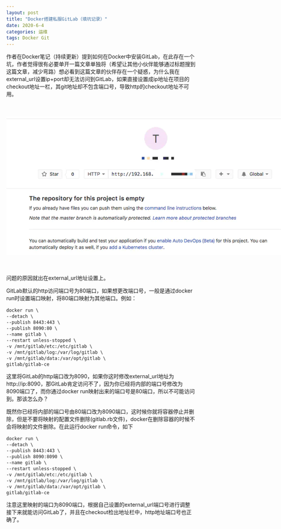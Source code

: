 ```yaml
---
layout: post
title: "Docker搭建私服GitLab（填坑记录）"
date: 2020-6-4
categories: 运维
tags: Docker Git
--- 
```



作者在Docker笔记（持续更新）提到如何在Docker中安装GitLab，在此存在一个坑，作者觉得很有必要单开一篇文章单独将（希望让其他小伙伴能够通过标题搜到这篇文章，减少弯路）想必看到这篇文章的伙伴存在一个疑惑，为什么我在external_url设置ip+port却无法访问到GitLab，如果直接设置成ip地址在项目的checkout地址一栏，其git地址却不包含端口号，导致http的checkout地址不可用。

<div style="width:780px;height:370px;margin:50px auto">
    <img alt="docker-gitlab.webp" src="/images/docker-gitlab.webp" width="780" height="370"/>
</div>

问题的原因就出在external_url地址设置上。

GitLab默认的http访问端口号为80端口，如果想更改端口号，一般是通过docker run时设置端口映射，将80端口映射为其他端口。例如：
```
docker run \
--detach \
--publish 8443:443 \
--publish 8090:80 \
--name gitlab \
--restart unless-stopped \
-v /mnt/gitlab/etc:/etc/gitlab \
-v /mnt/gitlab/log:/var/log/gitlab \
-v /mnt/gitlab/data:/var/opt/gitlab \
gitlab/gitlab-ce
```
这里将GitLab的http端口改为8090，如果你这时修改external_url地址为http://ip:8090，那GitLab肯定访问不了，因为你已经将内部的端口号修改为8090端口了，而你通过docker run映射出来的端口号是80端口，所以不可能访问到。那该怎么办？

既然你已经将内部的端口号由80端口改为8090端口，这时候你就将容器停止并删除，但是不要将映射的配置文件删除(gitlab.rb文件)，docker在删除容器的时候不会将映射的文件删除。在此运行docker run命令，如下

```
docker run \
--detach \
--publish 8443:443 \
--publish 8090:8090 \
--name gitlab \
--restart unless-stopped \
-v /mnt/gitlab/etc:/etc/gitlab \
-v /mnt/gitlab/log:/var/log/gitlab \
-v /mnt/gitlab/data:/var/opt/gitlab \
gitlab/gitlab-ce
```
注意这里映射的端口为8090端口，根据自己设置的external_url端口号进行调整
接下来就能访问GitLab了，并且在checkout检出地址栏中，http地址端口号也正确了。
